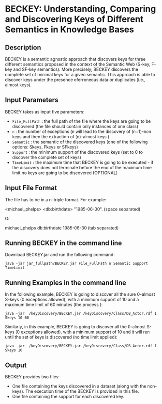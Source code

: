 # BECKEY: Understanding, Comparing and Discovering Keys of Different Semantics in Knowledge Bases

## Description
 BECKEY is a semantic agnostic approach that discovers keys for three different semantics proposed in the context of the Semantic Web (S-key, F-key and SF-key semantics). More precisely, BECKEY discovers the complete set of minimal keys for a given semantic. This approach is able to discover keys under the presence oferroneous data or duplicates (i.e., almost keys). 

## Input Parameters 
BECKEY takes as input five parameters:
- `File_FullPath` : the full path of the file where the keys are going to be discovered (the file should contain only instances of one class)
- `n` : the number of exceptions (n will lead to the discovery of (n+1)-non keys and then the extraction of (n)-almost keys
)
- `Semantic` : the semantic of the discovered keys (one of the following options: Skeys, Fkeys or SFkeys) 
- `Support` : the minimum support of the discovered keys (set to 0 to discover the complete set of keys)
- `TimeLimit` : the maximum time that BECKEY is going to be executed - if the discovery does not terminate before the end of the maximum time limit no keys are going to be discovered  (OPTIONAL)

## Input File Format 
The file has to be in a n-triple format. For example: 

\<michael_phelps\> \<db:birthdate\> "1985-06-30".   (space separated)

Or

michael_phelps db:birthdate  1985-06-30   (tab separated)



## Running BECKEY in the command line
Download BECKEY.jar and run the following command: 

```java -jar jar_fullpath/BECKEY.jar File_FullPath n Semantic Support TimeLimit ```

## Running Examples in the command line
In the following example, BECKEY is going to discover all the sure 0-almost S-keys (0 exceptions allowed), with a minimum support of 10 and a maximum time limit of 60 minutes (the process ):

```java -jar  /keyDiscovery/BECKEY.jar /keyDiscovery/Class/DB_Actor.rdf 1 Skeys 10 60```

Similarly, in this example, BECKEY is going to discover all the 0-almost S-keys (0 exceptions allowed), with a minimum support of 10 and it will run until the set of keys is discovered (no time limit applied):

```java -jar  /keyDiscovery/BECKEY.jar /keyDiscovery/Class/DB_Actor.rdf 1 Skeys 10 ```

## Output
BECKEY provides two files:
- One file containing the keys discovered in a dataset (along with the non-keys). The execution time of the BECKEY is provided in this file.
- One file containing the support for each discovered key.

